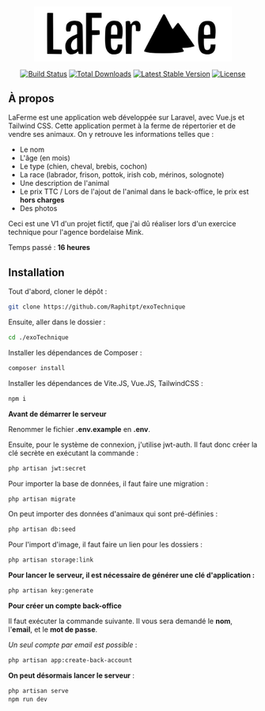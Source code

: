<p align="center"><a href="https://laravel.com" target="_blank"><img src="https://raw.githubusercontent.com/Raphitpt/exoTechnique/main/resources/assets/logo/logo.svg" width="400" alt="Laravel LaFerme Logo"></a></p>

<p align="center">
<a href="https://github.com/laravel/framework/actions"><img src="https://github.com/laravel/framework/workflows/tests/badge.svg" alt="Build Status"></a>
<a href="https://packagist.org/packages/laravel/framework"><img src="https://img.shields.io/packagist/dt/laravel/framework" alt="Total Downloads"></a>
<a href="https://packagist.org/packages/laravel/framework"><img src="https://img.shields.io/packagist/v/laravel/framework" alt="Latest Stable Version"></a>
<a href="https://packagist.org/packages/laravel/framework"><img src="https://img.shields.io/packagist/l/laravel/framework" alt="License"></a>
</p>

## À propos

LaFerme est une application web développée sur Laravel, avec Vue.js et Tailwind CSS. Cette application permet à la ferme de répertorier et de vendre ses animaux. On y retrouve les informations telles que :

-   Le nom
-   L'âge (en mois)
-   Le type (chien, cheval, brebis, cochon)
-   La race (labrador, frison, pottok, irish cob, mérinos, solognote)
-   Une description de l'animal
-   Le prix TTC / Lors de l'ajout de l'animal dans le back-office, le prix est **hors charges**
-   Des photos

Ceci est une V1 d'un projet fictif, que j'ai dû réaliser lors d'un exercice technique pour l'agence bordelaise Mink.

Temps passé : **16 heures**


## Installation

Tout d'abord, cloner le dépôt :

```sh
git clone https://github.com/Raphitpt/exoTechnique
```

Ensuite, aller dans le dossier :

```sh
cd ./exoTechnique
```

Installer les dépendances de Composer :

```sh
composer install
```

Installer les dépendances de Vite.JS, Vue.JS, TailwindCSS :

```sh
npm i
```

**Avant de démarrer le serveur**

Renommer le fichier **.env.example** en **.env**.

Ensuite, pour le système de connexion, j'utilise jwt-auth. Il faut donc créer la clé secrète en exécutant la commande :

```sh
php artisan jwt:secret
```

Pour importer la base de données, il faut faire une migration :

```sh
php artisan migrate
```

On peut importer des données d'animaux qui sont pré-définies :

```sh
php artisan db:seed
```

Pour l'import d'image, il faut faire un lien pour les dossiers :

```sh
php artisan storage:link
```

**Pour lancer le serveur, il est nécessaire de générer une clé d'application :**

```sh
php artisan key:generate
```

**Pour créer un compte back-office**

Il faut exécuter la commande suivante. Il vous sera demandé le **nom**, l'**email**, et le **mot de passe**.

_Un seul compte par email est possible_ :

```sh
php artisan app:create-back-account
```

**On peut désormais lancer le serveur** :

```sh
php artisan serve
npm run dev
```
